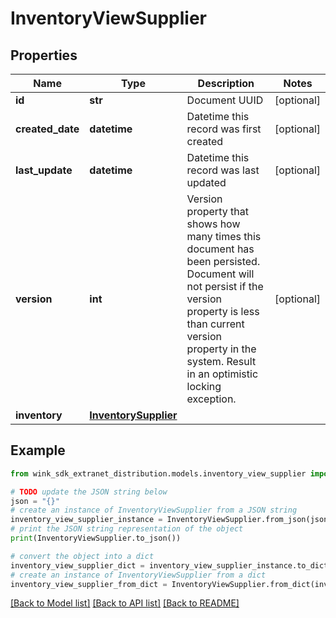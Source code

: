 # InventoryViewSupplier


## Properties

Name | Type | Description | Notes
------------ | ------------- | ------------- | -------------
**id** | **str** | Document UUID | [optional] 
**created_date** | **datetime** | Datetime this record was first created | [optional] 
**last_update** | **datetime** | Datetime this record was last updated | [optional] 
**version** | **int** | Version property that shows how many times this document has been persisted. Document will not persist if the version property is less than current version property in the system. Result in an optimistic locking exception. | [optional] 
**inventory** | [**InventorySupplier**](InventorySupplier.md) |  | 

## Example

```python
from wink_sdk_extranet_distribution.models.inventory_view_supplier import InventoryViewSupplier

# TODO update the JSON string below
json = "{}"
# create an instance of InventoryViewSupplier from a JSON string
inventory_view_supplier_instance = InventoryViewSupplier.from_json(json)
# print the JSON string representation of the object
print(InventoryViewSupplier.to_json())

# convert the object into a dict
inventory_view_supplier_dict = inventory_view_supplier_instance.to_dict()
# create an instance of InventoryViewSupplier from a dict
inventory_view_supplier_from_dict = InventoryViewSupplier.from_dict(inventory_view_supplier_dict)
```
[[Back to Model list]](../README.md#documentation-for-models) [[Back to API list]](../README.md#documentation-for-api-endpoints) [[Back to README]](../README.md)


